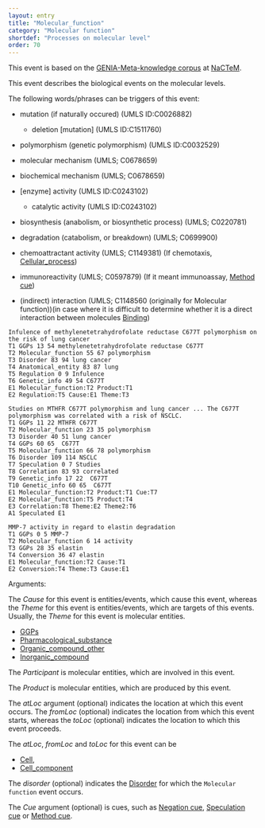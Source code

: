 ```yaml
---
layout: entry
title: "Molecular_function"
category: "Molecular function"
shortdef: "Processes on molecular level"
order: 70
---
```


This event is based on the <a href="http://www.nactem.ac.uk/meta-knowledge/">GENIA-Meta-knowledge corpus</a> at <a href="http://www.nactem.ac.uk/">NaCTeM</a>.

This event describes the biological events on the molecular levels.

The following words/phrases can be triggers of this event:

- mutation (if naturally occured) (UMLS ID:C0026882)
  - deletion [mutation] (UMLS ID:C1511760)
- polymorphism (genetic polymorphism) (UMLS ID:C0032529)

- molecular mechanism (UMLS; C0678659)
- biochemical mechanism (UMLS; C0678659)
- [enzyme] activity (UMLS ID:C0243102)
  - catalytic activity (UMLS ID:C0243102)
- biosynthesis (anabolism, or biosynthetic process) (UMLS; C0220781)
- degradation (catabolism, or breakdown) (UMLS; C0699900)
- chemoattractant activity (UMLS; C1149381) (If chemotaxis, [Cellular_process]())
- immunoreactivity (UMLS; C0597879) (If it meant immunoassay, [Method cue]())
- (indirect) interaction (UMLS; C1148560 (originally for Molecular function))(in case where it is difficult to determine whether it is a direct interaction between molecules [Binding]())

~~~ ann
Infulence of methylenetetrahydrofolate reductase C677T polymorphism on the risk of lung cancer
T1 GGPs 13 54 methylenetetrahydrofolate reductase C677T
T2 Molecular_function 55 67 polymorphism
T3 Disorder 83 94 lung cancer
T4 Anatomical_entity 83 87 lung
T5 Regulation 0 9 Infulence
T6 Genetic_info 49 54 C677T
E1 Molecular_function:T2 Product:T1
E2 Regulation:T5 Cause:E1 Theme:T3
~~~
~~~ ann
Studies on MTHFR C677T polymorphism and lung cancer ... The C677T polymorphism was correlated with a risk of NSCLC.
T1 GGPs 11 22 MTHFR C677T
T2 Molecular_function 23 35 polymorphism
T3 Disorder 40 51 lung cancer
T4 GGPs 60 65  C677T
T5 Molecular_function 66 78 polymorphism
T6 Disorder 109 114 NSCLC
T7 Speculation 0 7 Studies
T8 Correlation 83 93 correlated
T9 Genetic_info 17 22  C677T
T10 Genetic_info 60 65  C677T
E1 Molecular_function:T2 Product:T1 Cue:T7
E2 Molecular_function:T5 Product:T4
E3 Correlation:T8 Theme:E2 Theme2:T6
A1 Speculated E1
~~~
~~~ ann
MMP-7 activity in regard to elastin degradation
T1 GGPs 0 5 MMP-7
T2 Molecular_function 6 14 activity
T3 GGPs 28 35 elastin
T4 Conversion 36 47 elastin 
E1 Molecular_function:T2 Cause:T1
E2 Conversion:T4 Theme:T3 Cause:E1
~~~

Arguments: 

The *Cause* for this event is entities/events, which cause this event, whereas the *Theme* for this event is entities/events, which are targets of this events. 
Usually, the *Theme* for this event is molecular entities.
- [GGPs]()
- [Pharmacological_substance]()
- [Organic_compound_other]()
- [Inorganic_compound]()

The *Participant* is molecular entities, which are involved in this event.

The *Product* is molecular entities, which are produced by this event.

The *atLoc* argument (optional) indicates the location at which this event occurs. 
The *fromLoc* (optional) indicates the location from which this event starts, whereas the *toLoc* (optional) indicates the location to which this event proceeds.

The *atLoc*, *fromLoc* and *toLoc* for this event can be
- [Cell](),
- [Cell_component]()

The *disorder* (optional) indicates the [Disorder]() for which the `Molecular function` event occurs.

The *Cue* argument (optional) is cues, such as [Negation cue](), [Speculation cue]() or [Method cue]().


<!--details-->
